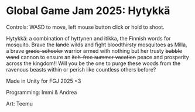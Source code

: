 # Global Game Jam 2025: Hytykkä

Controls: WASD to move, left mouse button click or hold to shoot.

Hytykkä: a combination of hyttynen and itikka, the Finnish words for mosquito.
Brave the ~~lande~~ wilds and fight bloodthirsty mosquitoes as Milla, a brave ~~grade-schooler~~ warrior armed with nothing but her trusty ~~bubble wand~~ cannon to ensure an ~~itch-free summer vacation~~ peace and prosperity across the kingdom!! Will you be the one to purge these woods from the ravenous beasts within or perish like countless others before?

Made in Unity for FGJ 2025 <3

Programming: Immi & Andrea

Art: Teemu
